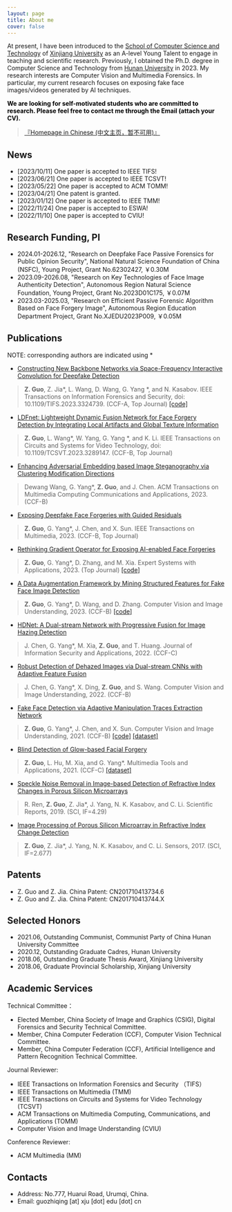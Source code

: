 ```yaml
---
layout: page
title: About me
cover: false
---
```


At present, I have been introduced to the [School of Computer Science and Technology](http://it.xju.edu.cn/) of [Xinjiang University](https://www.xju.edu.cn/index.htm) as an A-level Young Talent to engage in teaching and scientific research. Previously, I obtained the Ph.D. degree in Computer Science and Technology from [Hunan University](https://www.hnu.edu.cn/) in 2023. My research interests are Computer Vision and Multimedia Forensics. In particular, my current research focuses on exposing fake face images/videos generated by AI techniques.

**<font color=black>We are looking for self-motivated students who are committed to research. Please feel free to contact me through the Email (attach your CV).</font>**

>[『Homepage in Chinese (中文主页，暂不可用)』]()

## News
* [2023/10/11] One paper is accepted to IEEE TIFS!
* [2023/06/21] One paper is accepted to IEEE TCSVT!
* [2023/05/22] One paper is accepted to ACM TOMM!
* [2023/04/21] One patent is granted.
* [2023/01/12] One paper is accepted to IEEE TMM!
* [2022/11/24] One paper is accepted to ESWA!
* [2022/11/10] One paper is accepted to CVIU!

## Research Funding, PI
*  2024.01-2026.12, "Research on Deepfake Face Passive Forensics for Public Opinion Security", National Natural Science Foundation of China (NSFC), Young Project, Grant No.62302427, ￥0.30M
*  2023.09-2026.08, "Research on Key Technologies of Face Image Authenticity Detection", Autonomous Region Natural Science Foundation, Young Project, Grant No.2023D01C175, ￥0.07M
*  2023.03-2025.03, "Research on Efficient Passive Forensic Algorithm Based on Face Forgery Image", Autonomous Region Education Department Project, Grant No.XJEDU2023P009, ￥0.05M

## Publications
NOTE: corresponding authors are indicated using *

* [Constructing New Backbone Networks via Space-Frequency Interactive Convolution for Deepfake Detection](https://ieeexplore.ieee.org/document/10286083)
>**Z. Guo**, Z. Jia*, L. Wang, D. Wang, G. Yang *, and N. Kasabov. IEEE Transactions on Information Forensics and Security, doi: 10.1109/TIFS.2023.3324739. (CCF-A, Top Journal) [[code]](https://github.com/EricGzq/SFIConv)

* [LDFnet: Lightweight Dynamic Fusion Network for Face Forgery Detection by Integrating Local Artifacts and Global Texture Information](https://ieeexplore.ieee.org/document/10163252)
>**Z. Guo**, L. Wang*, W. Yang, G. Yang *, and K. Li. IEEE Transactions on Circuits and Systems for Video Technology, doi: 10.1109/TCSVT.2023.3289147. (CCF-B, Top Journal)

* [Enhancing Adversarial Embedding based Image Steganography via Clustering Modification Directions](https://dl.acm.org/doi/abs/10.1145/3603377)
>Dewang Wang, G. Yang*, **Z. Guo**, and J. Chen. ACM Transactions on Multimedia Computing Communications and Applications, 2023. (CCF-B)

* [Exposing Deepfake Face Forgeries with Guided Residuals](https://ieeexplore.ieee.org/document/10017352)
>**Z. Guo**, G. Yang*, J. Chen, and X. Sun. IEEE Transactions on Multimedia, 2023. (CCF-B, Top Journal)

* [Rethinking Gradient Operator for Exposing AI-enabled Face Forgeries](https://www.sciencedirect.com/science/article/abs/pii/S095741742202379X?via%3Dihub)
>**Z. Guo**, G. Yang*, D. Zhang, and M. Xia. Expert Systems with Applications, 2023. (Top Journal) [[code]](https://github.com/EricGzq/GocNet-pytorch)

* [A Data Augmentation Framework by Mining Structured Features for Fake Face Image Detection](https://www.sciencedirect.com/science/article/abs/pii/S1077314222001655)
>**Z. Guo**, G. Yang*, D. Wang, and D. Zhang. Computer Vision and Image Understanding, 2023. (CCF-B) [[code]](https://github.com/EricGzq/MSF)

* [HDNet: A Dual-stream Network with Progressive Fusion for Image Hazing Detection](https://www.sciencedirect.com/science/article/pii/S2214212622001314?dgcid=coauthor)
>J. Chen, G. Yang*, M. Xia, **Z. Guo**, and T. Huang. Journal of Information Security and Applications, 2022. (CCF-C)

* [Robust Detection of Dehazed Images via Dual-stream CNNs with Adaptive Feature Fusion](https://www.sciencedirect.com/science/article/pii/S1077314222000017)
>J. Chen, G. Yang*, X. Ding, **Z. Guo**, and S. Wang. Computer Vision and Image Understanding, 2022. (CCF-B)

* [Fake Face Detection via Adaptive Manipulation Traces Extraction Network](https://www.sciencedirect.com/science/article/pii/S107731422100014X)
>**Z. Guo**, G. Yang*, J. Chen, and X. Sun. Computer Vision and Image Understanding, 2021. (CCF-B) [[code]](https://github.com/EricGzq/AMTENnet) [[dataset]](https://github.com/EricGzq/Hybrid-Fake-Face-Dataset)

* [Blind Detection of Glow-based Facial Forgery](https://link.springer.com/article/10.1007/s11042-020-10098-y)
>**Z. Guo**, L. Hu, M. Xia, and G. Yang*. Multimedia Tools and Applications, 2021. (CCF-C) [[dataset]](https://github.com/EricGzq/GFF-Dataset)

* [Speckle Noise Removal in Image-based Detection of Refractive Index Changes in Porous Silicon Microarrays](https://www.nature.com/articles/s41598-019-51435-y)
>R. Ren, **Z. Guo**, Z. Jia*, J. Yang, N. K. Kasabov, and C. Li. Scientific Reports, 2019. (SCI, IF=4.29)

* [Image Processing of Porous Silicon Microarray in Refractive Index Change Detection](https://www.mdpi.com/1424-8220/17/6/1335)
>**Z. Guo**, Z. Jia*, J. Yang, N. K. Kasabov, and C. Li. Sensors, 2017. (SCI, IF=2.677)


## Patents
* Z. Guo and Z. Jia. China Patent: CN201710413734.6
* Z. Guo and Z. Jia. China Patent: CN201710413744.X

## Selected Honors
* 2021.06, Outstanding Communist, Communist Party of China Hunan University Committee
* 2020.12, Outstanding Graduate Cadres, Hunan University
* 2018.06, Outstanding Graduate Thesis Award, Xinjiang University
* 2018.06, Graduate Provincial Scholarship, Xinjiang University
  
## Academic Services
Technical Committee：
* Elected Member, China Society of Image and Graphics (CSIG), Digital Forensics and Security Technical Committee.
* Member, China Computer Federation (CCF), Computer Vision Technical Committee.
* Member, China Computer Federation (CCF), Artificial Intelligence and Pattern Recognition Technical Committee.

Journal Reviewer:
* IEEE Transactions on Information Forensics and Security （TIFS）
* IEEE Transactions on Multimedia (TMM)
* IEEE Transactions on Circuits and Systems for Video Technology (TCSVT)
* ACM Transactions on Multimedia Computing, Communications, and Applications (TOMM)
* Computer Vision and Image Understanding (CVIU)

Conference Reviewer:
* ACM Multimedia (MM)

## Contacts
* Address: No.777, Huarui Road, Urumqi, China.
* Email: guozhiqing [at] xju [dot] edu [dot] cn
